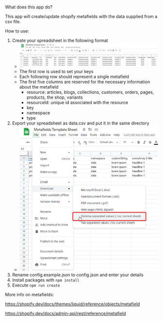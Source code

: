What does this app do?

This app will create/update shopify metafields with the data supplied from a csv file. 

How to use:

1. Create your spreadsheet in the following format
    - ![Spreadsheet Template](https://github.com/maxtasy/shopify-metafield-editor/raw/master/img/spreadsheet_template.png)
    - The first row is used to set your keys
    - Each following row should represent a single metafield
    - The first five columns are reserved for the necessary information about the metafield
        - resource: articles, blogs, collections, customers, orders, pages, products, the shop, variants
        - resourceId: unique id associated with the resource
        - key
        - namespace
        - type
2. Export your spreadsheet as data.csv and put it in the same directory
    - ![CSV Export](https://github.com/maxtasy/shopify-metafield-editor/raw/master/img/csv_export.png)
3. Rename config.example.json to config.json and enter your details
4. Install packages with `npm install`
5. Execute `npm run create`

More info on metafields:

https://shopify.dev/docs/themes/liquid/reference/objects/metafield

https://shopify.dev/docs/admin-api/rest/reference/metafield
